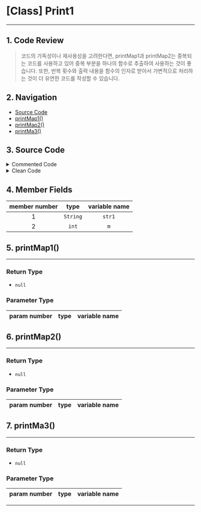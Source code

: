 # [Class] Print1
* * *
## 1. Code Review
> 코드의 가독성이나 재사용성을 고려한다면, printMap1과 printMap2는 중복되는 코드를 사용하고 있어 중복 부분을 하나의 함수로 추출하여 사용하는 것이 좋습니다. 또한, 반복 횟수와 출력 내용을 함수의 인자로 받아서 가변적으로 처리하는 것이 더 유연한 코드를 작성할 수 있습니다.


## 2. Navigation
* [Source Code](#3-source-code)
* [printMap1()](#5-printmap1)
* [printMap2()](#6-printmap2)
* [printMa3()](#7-printma3)

## 3. Source Code
<details><summary> Commented Code </summary><div markdown="1">

## Commented Code
* * *
 ```java 

//위의 코드는 Print1 클래스 내부에 printMap1, printMap2, printMap3 함수가 정의되어 있습니다. 각 함수는 별표("*")를 출력하고 개행 문자("\n")를 출력하는 반복문으로 구성되어 있습니다. printMap1은 반복문이 1회 실행되고, printMap2는 printMap1과 동일한 내용을 가지며 반복문이 2회 실행됩니다. printMap3는 printMap1이 두 번 반복 실행되는 내용입니다.
public class Print1 {

    String str1;
    int m;

    public void printMap1(){
        for (int i=0;i<2;i++){
            for (int j=0;j<5;j++){
                System.out.println("*");
            }
            System.out.println("\n");
        }
    }
    public void printMap2(){ //printMap1과 동일한 함수
        for (int i=0;i<2;i++){
            for (int j=0;j<5;j++){
                System.out.println("*");
            }
            System.out.println("\n");
        }
    }
    public void printMa3(){ //printMap1이 두번 반복되는 함수
        for (int i=0;i<2;i++){
            for (int j=0;j<5;j++){
                System.out.println("*");
            }
            System.out.println("\n");
        }

        for (int i=0;i<2;i++){
            for (int j=0;j<5;j++){
                System.out.println("*");
            }
            System.out.println("\n");
        }
    }
}

 ``` 
</div></details><details><summary> Clean Code </summary><div markdown="1">

## Clean Code
* * *
 ```java 
public class Print1 {

    String str1;
    int m;

    public void printMap(int row, int col){ // 반복 횟수와 출력 내용을 인자로 받는 함수
        for (int i=0;i<row;i++){
            for (int j=0;j<col;j++){
                System.out.println("*");
            }
            System.out.println("\n");
        }
    }

    public void printMap2(){
        printMap(2, 5); // printMap 함수를 호출하여 사용
    }

    public void printMa3(){
        printMap(2, 5); // printMap 함수를 호출하여 사용
        printMap(2, 5); // printMap 함수를 호출하여 사용
    }
}
 ``` 
</div></details>

## 4. Member Fields
member number | type | variable name 
:-:|:---:|:---:
1 |`String`|`str1`
2 |`int`|`m`


## 5. printMap1()
* * *
### Return Type
- `null`
### Parameter Type
param number | type | variable name 
:-:|:---:|:---:

## 6. printMap2()
* * *
### Return Type
- `null`
### Parameter Type
param number | type | variable name 
:-:|:---:|:---:

## 7. printMa3()
* * *
### Return Type
- `null`
### Parameter Type
param number | type | variable name 
:-:|:---:|:---:

* * *
